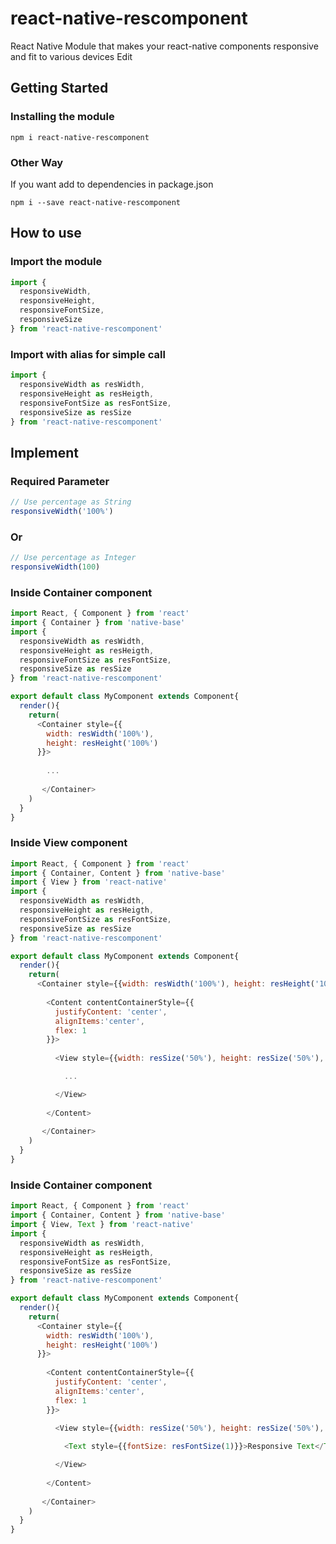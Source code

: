# react-native-rescomponent
React Native Module that makes your react-native components responsive and fit to various devices Edit
## Getting Started

### Installing the module
```
npm i react-native-rescomponent
```

### Other Way
If you want add to dependencies in package.json
```
npm i --save react-native-rescomponent
```

## How to use

### Import the module
```javascript
import {
  responsiveWidth,
  responsiveHeight,
  responsiveFontSize,
  responsiveSize
} from 'react-native-rescomponent'
```

### Import with alias for simple call
```javascript
import {
  responsiveWidth as resWidth,
  responsiveHeight as resHeigth,
  responsiveFontSize as resFontSize,
  responsiveSize as resSize
} from 'react-native-rescomponent'
```

## Implement

### Required Parameter

```javascript
// Use percentage as String
responsiveWidth('100%')
```

### Or

```javascript
// Use percentage as Integer
responsiveWidth(100)
```

### Inside Container component
```javascript
import React, { Component } from 'react'
import { Container } from 'native-base'
import {
  responsiveWidth as resWidth,
  responsiveHeight as resHeigth,
  responsiveFontSize as resFontSize,
  responsiveSize as resSize
} from 'react-native-rescomponent'

export default class MyComponent extends Component{
  render(){
    return(
      <Container style={{
        width: resWidth('100%'),
        height: resHeight('100%')
      }}>
      
        ...
        
       </Container>
    )
  }
}
```

### Inside View component
```javascript
import React, { Component } from 'react'
import { Container, Content } from 'native-base'
import { View } from 'react-native'
import {
  responsiveWidth as resWidth,
  responsiveHeight as resHeigth,
  responsiveFontSize as resFontSize,
  responsiveSize as resSize
} from 'react-native-rescomponent'

export default class MyComponent extends Component{
  render(){
    return(
      <Container style={{width: resWidth('100%'), height: resHeight('100%')}}>
      
        <Content contentContainerStyle={{
          justifyContent: 'center',
          alignItems:'center',
          flex: 1
        }}>
        
          <View style={{width: resSize('50%'), height: resSize('50%'), backgroundColor: "blue"}}>

            ...

          </View>
        
        </Content>
        
       </Container>
    )
  }
}
```

### Inside Container component
```javascript
import React, { Component } from 'react'
import { Container, Content } from 'native-base'
import { View, Text } from 'react-native'
import {
  responsiveWidth as resWidth,
  responsiveHeight as resHeigth,
  responsiveFontSize as resFontSize,
  responsiveSize as resSize
} from 'react-native-rescomponent'

export default class MyComponent extends Component{
  render(){
    return(
      <Container style={{
        width: resWidth('100%'),
        height: resHeight('100%')
      }}>
      
        <Content contentContainerStyle={{
          justifyContent: 'center',
          alignItems:'center',
          flex: 1
        }}>
        
          <View style={{width: resSize('50%'), height: resSize('50%'), backgroundColor: "blue"}}>

            <Text style={{fontSize: resFontSize(1)}}>Responsive Text</Text>

          </View>
        
        </Content>
        
       </Container>
    )
  }
}
```
